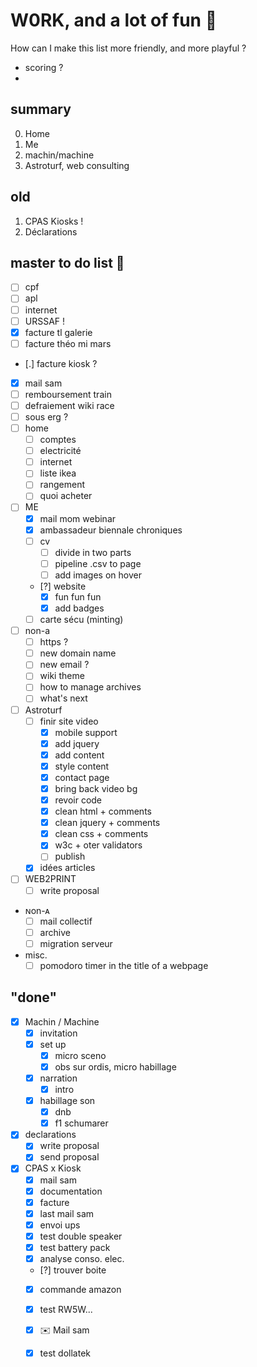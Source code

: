 # W0RK, and a lot of fun 🥳 
How can I make this list more friendly, and more playful ?

* scoring ?
* 

## summary
0. Home
0. Me
1. machin/machine
2. Astroturf, web consulting
## old
1. CPAS Kiosks !
3. Déclarations

## master to do list 😤 
* [ ] cpf
* [ ] apl
* [ ] internet
* [ ] URSSAF !
* [x] facture tl galerie
* [ ] facture théo mi mars
* [.] facture kiosk ?
* [x] mail sam
* [ ] remboursement train
* [ ] defraiement wiki race
* [ ] sous erg ? 
* [ ] home
    * [ ] comptes
    * [ ] electricité
    * [ ] internet
    * [ ] liste ikea
    * [ ] rangement
    * [ ] quoi acheter
* [ ] ME
    * [x] mail mom webinar
    * [x] ambassadeur biennale chroniques
    * [ ] cv
        * [ ] divide in two parts
        * [ ] pipeline .csv to page
        * [ ] add images on hover
    * [?] website
        * [x] fun fun fun
        * [x] add badges
    * [ ] carte sécu (minting)
* [ ] non-a
    * [ ] https ?
    * [ ] new domain name
    * [ ] new email ?
    * [ ] wiki theme
    * [ ] how to manage archives
    * [ ] what's next
* [ ] Astroturf
    * [ ] finir site video
        * [x] mobile support
        * [x] add jquery
        * [x] add content
        * [x] style content
        * [x] contact page
        * [x] bring back video bg
        * [x] revoir code
        * [x] clean html + comments
        * [x] clean jquery + comments
        * [x] clean css + comments
        * [x] w3c + oter validators
        * [ ] publish
    * [x] idées articles
* [ ] WEB2PRINT
    * [ ] write proposal
* ɴon-ᴀ
    * [ ] mail collectif
    * [ ] archive
    * [ ] migration serveur
* misc.
    * [ ] pomodoro timer in the title of a webpage

## "done"
* [x] Machin / Machine
    * [x] invitation
    * [x] set up
        * [x] micro sceno
        * [x] obs sur ordis, micro habillage
    * [x] narration
        * [x] intro
    * [x] habillage son
        * [x] dnb
        * [x] f1 schumarer
* [x] declarations
    * [x] write proposal
    * [x] send proposal
* [x] CPAS x Kiosk
    * [x] mail sam
    * [x] documentation
    * [x] facture
    * [x] last mail sam
    * [x] envoi ups
    * [x] test double speaker
    * [x] test battery pack
    * [x] analyse conso. elec.
    * [?] trouver boite
    * [x] commande amazon
    * [x] test RW5W...
    * [x] ✉️ Mail sam
    * [x] test dollatek

